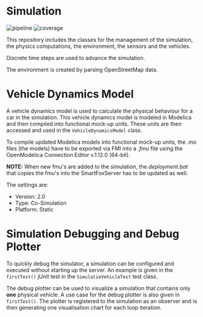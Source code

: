 # Simulation
![pipeline](https://git.rwth-aachen.de/monticore/EmbeddedMontiArc/simulators/simulation/badges/master/build.svg)
![coverage](https://git.rwth-aachen.de/monticore/EmbeddedMontiArc/simulators/simulation/badges/master/coverage.svg)

This repository includes the classes for the management of the simulation, the physics computations, the environment, the sensors and the vehicles.

Discrete time steps are used to advance the simulation.

The environment is created by parsing OpenStreetMap data.

# Vehicle Dynamics Model

A vehicle dynamics model is used to calculate the physical behaviour for a car in the simulation. This vehicle dynamics model is modeled in Modelica and then compiled into functional mock-up units. These units are then accessed and used in the `VehicleDynamicsModel` class.

To compile updated Modelica models into functional mock-up units, the _.mo_ files (the models) have to be exported via FMI into a _.fmu_ file using the OpenModelica Connection Editor v.1.12.0 (64-bit).

__NOTE:__ When new fmu's are added to the simulation, the _deployment.bat_ that copies the fmu's into the SmartFoxServer has to be updated as well.

The settings are:
* Version: 2.0
* Type: Co-Simulation
* Platform: Static

# Simulation Debugging and Debug Plotter

To quickly debug the simulator, a simulation can be configured and executed without starting up the server. An example is given in the `firstTest()` jUnit test in the `SimulatieVehicleTest` test class.

The debug plotter can be used to visualize a simulation that contains only __one__ physical vehicle. A use case for the debug plotter is also given in `firstTest()`. The plotter is registered to the simulation as an observer and is then generating one visualisation chart for each loop iteration.

